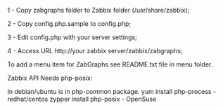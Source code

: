 

1 - Copy zabgraphs folder to Zabbix folder (/usr/share/zabbix);

2 - Copy config.php.sample to config.php;

3 - Edit config.php with your server settings;

4 - Access URL http://your zabbix server/zabbix/zabgraphs;


To add a menu item for ZabGraphs see README.txt file in menu folder.


Zabbix API Needs php-posix:

In debian/ubuntu is in php-common package.
yum install php-process - redhat/centos
zypper install php-posix - OpenSuse
